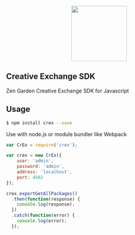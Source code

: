 <p align="center"><img width="150px" src="http://zg.cognifide.com/galaxite/img/zg_logo.svg"></p>

## Creative Exchange SDK
Zen Garden Creative Exchange SDK for Javascript

## Usage

```bash
$ npm install crex --save
```

Use with node.js or module bundler like Webpack
```js
var CrEx = require('crex');

var crex = new CrEx({
	user: 'admin',
	password: 'admin',
	address: 'localhost',
	port: 4502
});

crex.exportGetAllPackages()
  .then(function(response) {
    console.log(response);
  })
  .catch(function(error) {
    console.log(error);
  });
```